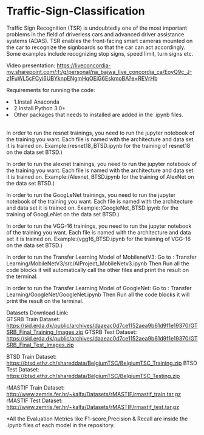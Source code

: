 # Traffic-Sign-Classification
Traffic Sign Recognition (TSR) is undoubtedly one of the most important problems in the field of driverless cars and advanced driver assistance systems (ADAS). TSR enables the front-facing smart cameras mounted on the car to recognize the signboards so that the car can act accordingly. Some examples include recognizing stop signs, speed limit, turn signs etc.

Video presentation: https://liveconcordia-my.sharepoint.com/:f:/g/personal/na_bajwa_live_concordia_ca/EoyQ9c_J-z1FuWL5cFCyi6UBYknpENgmHqOEiG6EskmoBA?e=REVrHb

Requirements for running the code:
<br>
<li>1.Install Anaconda</li>
<li>2.Install Python 3.0+</li>
<li>Other packages that needs to installed are added in the .ipynb files.</li>

<br>


In order to run the resnet trainings, you need to run the jupyter notebook of the training you want. Each file is named with the architecture and data set it is trained on. Example:(resnet18_BTSD.ipynb for the training of resnet18 on the data set BTSD.)

In order to run the alexnet trainings, you need to run the jupyter notebook of the training you want. Each file is named with the architecture and data set it is trained on. Example:(Alexnet_BTSD.ipynb for the training of AlexNet on the data set BTSD.)

In order to run the GoogLeNet trainings, you need to run the jupyter notebook of the training you want. Each file is named with the architecture and data set it is trained on. Example:(GoogleNet_BTSD.ipynb for the training of GoogLeNet on the data set BTSD.)

In order to run the VGG-16 trainings, you need to run the jupyter notebook of the training you want. Each file is named with the architecture and data set it is trained on. Example:(vgg16_BTSD.ipynb for the training of VGG-16 on the data set BTSD.)

In order to run the Transfer Learning Model of MobilenetV3:
Go to : Transfer Learning/MobileNetV3/src/AIProject_MobileNetv3.ipynb
Then Run all the code blocks it will automatically call the other files and print the result on the terminal.

In order to run the Transfer Learning Model of GoogleNet:
Go to : Transfer Learning/GoogleNet/GoogleNet.ipynb
Then Run all the code blocks it will print the result on the terminal.

Datasets Download Link:
<br>
GTSRB Train Dataset: https://sid.erda.dk/public/archives/daaeac0d7ce1152aea9b61d9f1e19370/GTSRB_Final_Training_Images.zip
GTSRB Test Dataset:  https://sid.erda.dk/public/archives/daaeac0d7ce1152aea9b61d9f1e19370/GTSRB_Final_Test_Images.zip

BTSD Train Dataset: https://btsd.ethz.ch/shareddata/BelgiumTSC/BelgiumTSC_Training.zip
BTSD Test Dataset:  https://btsd.ethz.ch/shareddata/BelgiumTSC/BelgiumTSC_Testing.zip

rMASTIF Train Dataset: http://www.zemris.fer.hr/~kalfa/Datasets/rMASTIF/rmastif_train.tar.gz
rMASTIF Test Dataset:  http://www.zemris.fer.hr/~kalfa/Datasets/rMASTIF/rmastif_test.tar.gz

*All the Evaluation Metrics like F1-score,Precision & Recall are inside the .ipynb files of each model in the repository.
